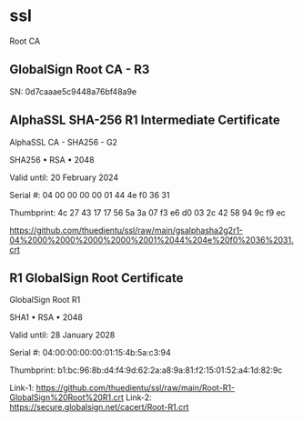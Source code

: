 # ssl
Root CA

 ## GlobalSign Root CA - R3 ##
 SN: 0d7caaae5c9448a76bf48a9e



## AlphaSSL SHA-256 R1 Intermediate Certificate ##

AlphaSSL CA - SHA256 - G2

SHA256 • RSA • 2048

Valid until: 20 February 2024

Serial #: 04 00 00 00 00 01 44 4e f0 36 31

Thumbprint: 4c 27 43 17 17 56 5a 3a 07 f3 e6 d0 03 2c 42 58 94 9c f9 ec

https://github.com/thuedientu/ssl/raw/main/gsalphasha2g2r1-04%2000%2000%2000%2000%2001%2044%204e%20f0%2036%2031.crt



## R1 GlobalSign Root Certificate ##

GlobalSign Root R1

SHA1 • RSA • 2048

Valid until: 28 January 2028

Serial #: 04:00:00:00:00:01:15:4b:5a:c3:94 

Thumbprint: b1:bc:96:8b:d4:f4:9d:62:2a:a8:9a:81:f2:15:01:52:a4:1d:82:9c

Link-1: https://github.com/thuedientu/ssl/raw/main/Root-R1-GlobalSign%20Root%20R1.crt
Link-2: https://secure.globalsign.net/cacert/Root-R1.crt



